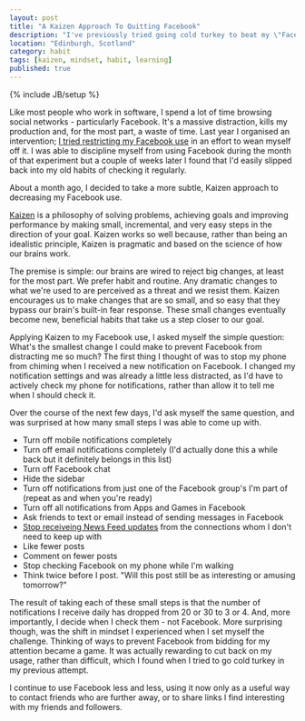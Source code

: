 ```yaml
---
layout: post
title: "A Kaizen Approach To Quitting Facebook"
description: "I've previously tried going cold turkey to beat my \"Facebook Addiction\", only to fall off the wagon when I get stressed or disrtacted. This time I've tried a softer, Kaizen approach and it seems to be working..."
location: "Edinburgh, Scotland"
category: habit
tags: [kaizen, mindset, habit, learning]
published: true
---
```

{% include JB/setup %}

Like most people who work in software, I spend a lot of time browsing social networks - particularly Facebook. It's a massive distraction, kills my production and, for the most part, a waste of time. Last year I organised an intervention; [I tried restricting my Facebook use](http://gavinmorrice.com/blog/posts/25-curing-my-facebook-addiction "Curing My Facebook Addiction") in an effort to wean myself off it.  I was able to discipline myself from using Facebook during the month of that experiment but a couple of weeks later I found that I'd easily slipped back into my old habits of checking it regularly.

About a month ago, I decided to take a more subtle, Kaizen approach to decreasing my Facebook use.

[Kaizen](/What-Is-Kaizen/) is a philosophy of solving problems, achieving goals and improving performance by making small, incremental, and very easy steps in the direction of your goal. Kaizen works so well because, rather than being an idealistic principle, Kaizen is pragmatic and based on the science of how our brains work.

The premise is simple: our brains are wired to reject big changes, at least for the most part. We prefer habit and routine. Any dramatic changes to what we're used to are perceived as a threat and we resist them. Kaizen encourages us to make changes that are so small, and so easy that they bypass our brain's built-in fear response. These small changes eventually become new, beneficial habits that take us a step closer to our goal.

Applying Kaizen to my Facebook use, I asked myself the simple question: What's the smallest change I could make to prevent Facebook from distracting me so much? The first thing I thought of was to stop my phone from chiming when I received a new notification on Facebook. I changed my notification settings and was already a little less distracted, as I'd have to actively check my phone for notifications, rather than allow it to tell me when I should check it. 

Over the course of the next few days, I'd ask myself the same question, and was surprised at how many small steps I was able to come up with.

* Turn off mobile notifications completely
* Turn off email notifications completely (I'd actually done this a while back but it definitely belongs in this list)
* Turn off Facebook chat
* Hide the sidebar
* Turn off notifications from just one of the Facebook group's I'm part of (repeat as and when you're ready)
* Turn off all notifications from Apps and Games in Facebook
* Ask friends to text or email instead of sending messages in Facebook
* [Stop receiveing News Feed updates](http://gavinmorrice.com/blog/posts/29-how-to-remove-someone-from-your-facebook-feed) from the connections whom I don't need to keep up with
* Like fewer posts
* Comment on fewer posts
* Stop checking Facebook on my phone while I'm walking
* Think twice before I post. "Will this post still be as interesting or amusing tomorrow?"


The result of taking each of these small steps is that the number of notifications I receive daily has dropped from 20 or 30 to 3 or 4. And, more importantly, I decide when I check them - not Facebook. More surprising though, was the shift in mindset I experienced when I set myself the challenge. Thinking of ways to prevent Facebook from bidding for my attention became a game. It was actually rewarding to cut back on my usage, rather than difficult, which I found when I tried to go cold turkey in my previous attempt.

I continue to use Facebook less and less, using it now only as a useful way to contact friends who are further away, or to share links I find interesting with my friends and followers.